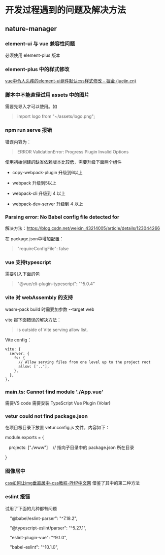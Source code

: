 # 开发过程遇到的问题及解决方法

## nature-manager

### element-ui 与 vue 兼容性问题

必须使用 element-plus 版本

### element-plus 中的样式修改

[vue中令人头疼的element-ui组件默认css样式修改 - 掘金 (juejin.cn)](https://juejin.cn/post/7011016159545786376)

### 脚本中不能直径试用 assets 中的图片

需要先导入才可以使用。如

> import logo from "~/assets/logo.png";

### npm run serve 报错

错误内容为：

> ERROR  ValidationError: Progress Plugin Invalid Options

使用初始创建的缺省依赖版本比较低，需要升级下面两个组件

- copy-webpack-plugin 升级到6以上

- webpack 升级到5以上

- webpack-cli 升级到 4 以上

- webpack-dev-server 升级到 4 以上

### Parsing error: No Babel config file detected for

解决方法：https://blog.csdn.net/weixin_43214005/article/details/123044266

在 package.json中增加配置：

> "requireConfigFile": false

### vue 支持typescript

需要引入下面的包

> "@vue/cli-plugin-typescript": "^5.0.4"

### vite 对 webAssembly 的支持

wasm-pack build 时需要加参数 --target web 

vite 报下面错误的解决方法：

> is outside of Vite serving allow list.

Vite config：

```
vite: {
  server: {
    fs: {
      // Allow serving files from one level up to the project root
      allow: ['..'],
    },
  },
},
```

### main.ts: Cannot find module './App.vue'

需要VS code 需要安装 TypeScript Vue Plugin (Volar)

### vetur could not find package.json

在项目根目录下放置 vetur.config.js 文件，内容如下：

module.exports = {

   projects: ["./www"]    // 指向子目录中的 package.json 所在目录

}

### 图像居中

[css如何让img垂直居中-css教程-PHP中文网](https://www.php.cn/css-tutorial-413180.html) 借鉴了其中的第二种方法

### eslint 报错

试用了下面的几种都有问题

    "@babel/eslint-parser": "^7.18.2",

    "@typescript-eslint/parser": "^5.27.1",

    "eslint-plugin-vue": "^9.1.0",

    "babel-eslint": "^10.1.0",

